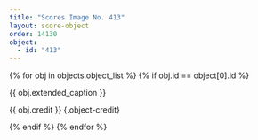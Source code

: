 ```yaml
---
title: "Scores Image No. 413"
layout: score-object
order: 14130
object:
  - id: "413"
---
```


{% for obj in objects.object_list %}
{% if obj.id == object[0].id %}

{{ obj.extended_caption }}

{{ obj.credit }} {.object-credit}

{% endif %}
{% endfor %}
